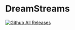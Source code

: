 # DreamStreams
[![Github All Releases](https://img.shields.io/github/downloads/dreamstreams/overlay/total.svg?style=flat-square)]()
